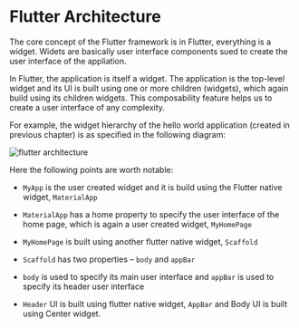 # Flutter Architecture

The core concept of the Flutter framework is in Flutter, everything is a widget. Widets are basically user interface components sued to create the user interface of the appliation.

In Flutter, the application is itself a widget. The application is the top-level widget and its UI is built using one or more children (widgets), which again build using its children widgets. This composability feature helps us to create a user interface of any complexity.

For example, the widget hierarchy of the hello world application (created in previous chapter) is as specified in the following diagram:

![flutter architecture](https://www.tutorialspoint.com/flutter/images/hello_world_application.jpg)

Here the following points are worth notable:

-   `MyApp` is the user created widget and it is build using the Flutter native widget, `MaterialApp`

-   `MaterialApp` has a home property to specify the user interface of the home page, which is again a user created widget, `MyHomePage`

-   `MyHomePage` is built using another flutter native widget, `Scaffold`

-   `Scaffold` has two properties – `body` and `appBar`

-   `body` is used to specify its main user interface and `appBar` is used to specify its header user interface

-   `Header` UI is built using flutter native widget, `AppBar` and Body UI is built using Center widget.
